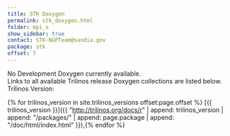 ```yaml
---
title: STK Doxygen
permalink: stk_doxygen.html
folder: mpi_x
show_sidebar: true
contact: STK-NGPTeam@sandia.gov
package: stk
offset: 7
---
```


No Development Doxygen currently available.  
Links to all available Trilinos release Doxygen collections are listed below.  
Trilinos Version: 

{% for trilinos_version in site.trilinos_versions offset:page.offset %}
[{{ trilinos_version }}]({{ "http://trilinos.org/docs/r" | append: trilinos_version | append: "/packages/" | append: page.package | append: "/doc/html/index.html" }}),{% endfor %}
